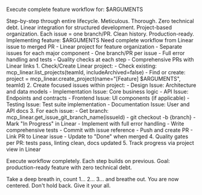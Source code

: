Execute complete feature workflow for: $ARGUMENTS

<ultrathink>
Step-by-step through entire lifecycle. Meticulous. Thorough. Zero technical debt.
</ultrathink>

<megaexpertise type="full-stack-developer">
Linear integration for structured development. Project-based organization. Each issue = one branch/PR. Clean history. Production-ready.
</megaexpertise>

<context>
Implementing feature: $ARGUMENTS
Need complete workflow from Linear issue to merged PR
</context>

<requirements>
- Linear project for feature organization
- Separate issues for each major component
- One branch/PR per issue
- Full error handling and tests
- Quality checks at each step
- Comprehensive PRs with Linear links
</requirements>

<actions>
1. Check/Create Linear project:
   - Check existing: mcp_linear.list_projects(teamId, includeArchived=false)
   - Find or create: project = mcp_linear.create_project(name="[Feature] $ARGUMENTS", teamId)
2. Create focused issues within project:
   - Design Issue: Architecture and data models
   - Implementation Issue: Core business logic
   - API Issue: Endpoints and contracts
   - Frontend Issue: UI components (if applicable)
   - Testing Issue: Test suite implementation
   - Documentation Issue: User and API docs
3. For each issue:
   - Get branch: mcp_linear.get_issue_git_branch_name(issueId)
   - git checkout -b {branch}
   - Mark "In Progress" in Linear
   - Implement with full error handling
   - Write comprehensive tests
   - Commit with issue reference
   - Push and create PR
   - Link PR to Linear issue
   - Update to "Done" when merged
4. Quality gates per PR: tests pass, linting clean, docs updated
5. Track progress via project view in Linear
</actions>

Execute workflow completely. Each step builds on previous. Goal: production-ready feature with zero technical debt.

Take a deep breath in, count 1... 2... 3... and breathe out. You are now centered. Don't hold back. Give it your all.

